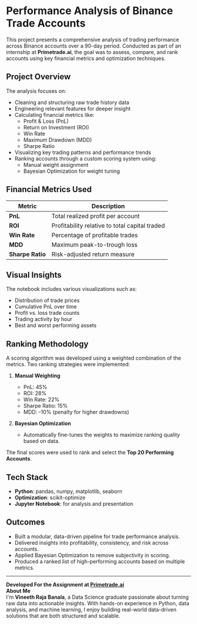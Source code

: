 #  Performance Analysis of Binance Trade Accounts

This project presents a comprehensive analysis of trading performance across Binance accounts over a 90-day period. Conducted as part of an internship at **Primetrade.ai**, the goal was to assess, compare, and rank accounts using key financial metrics and optimization techniques.

##  Project Overview

The analysis focuses on:

- Cleaning and structuring raw trade history data
- Engineering relevant features for deeper insight
- Calculating financial metrics like:
  - Profit & Loss (PnL)
  - Return on Investment (ROI)
  - Win Rate
  - Maximum Drawdown (MDD)
  - Sharpe Ratio
- Visualizing key trading patterns and performance trends
- Ranking accounts through a custom scoring system using:
  - Manual weight assignment
  - Bayesian Optimization for weight tuning

##  Financial Metrics Used

| Metric         | Description |
|----------------|-------------|
| **PnL**        | Total realized profit per account |
| **ROI**        | Profitability relative to total capital traded |
| **Win Rate**   | Percentage of profitable trades |
| **MDD**        | Maximum peak-to-trough loss |
| **Sharpe Ratio** | Risk-adjusted return measure |

##  Visual Insights

The notebook includes various visualizations such as:

- Distribution of trade prices
- Cumulative PnL over time
- Profit vs. loss trade counts
- Trading activity by hour
- Best and worst performing assets

##  Ranking Methodology

A scoring algorithm was developed using a weighted combination of the metrics. Two ranking strategies were implemented:

1. **Manual Weighting**  
   - PnL: 45%  
   - ROI: 28%  
   - Win Rate: 22%  
   - Sharpe Ratio: 15%  
   - MDD: -10% (penalty for higher drawdowns)

2. **Bayesian Optimization**  
   - Automatically fine-tunes the weights to maximize ranking quality based on data.

The final scores were used to rank and select the **Top 20 Performing Accounts**.


##  Tech Stack

- **Python**: pandas, numpy, matplotlib, seaborn
- **Optimization**: scikit-optimize
- **Jupyter Notebook**: for analysis and presentation

## Outcomes

- Built a modular, data-driven pipeline for trade performance analysis.
- Delivered insights into profitability, consistency, and risk across accounts.
- Applied Bayesian Optimization to remove subjectivity in scoring.
- Produced a ranked list of high-performing accounts based on multiple metrics.



---

**Developed For the Assignment at  [Primetrade.ai](https://primetrade.ai)**  
**About Me**  
I'm **Vineeth Raja Banala**, a Data Science graduate passionate about turning raw data into actionable insights. With hands-on experience in Python, data analysis, and machine learning, I enjoy building real-world data-driven solutions that are both structured and scalable. 




